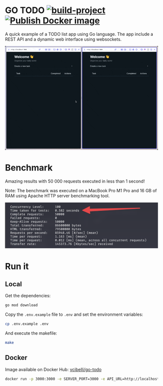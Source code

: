 # GO TODO [![build-project](https://github.com/GurYN/go-todo/actions/workflows/build-project.yml/badge.svg)](https://github.com/GurYN/go-todo/actions/workflows/build-project.yml) [![Publish Docker image](https://github.com/GurYN/go-todo/actions/workflows/docker-publish.yml/badge.svg)](https://github.com/GurYN/go-todo/actions/workflows/docker-publish.yml)

A quick example of a TODO list app using Go language. The app include a REST API and a dynamic web interface using websockets.

![Screenshot](/doc/medias/demo.gif)

# Benchmark
Amazing results with 50 000 requests executed in less than 1 second!

Note: The benchmark was executed on a MacBook Pro M1 Pro and 16 GB of RAM using Apache HTTP server benchmarking tool.

![Benchmark](/doc/medias/benchmark.png)

# Run it
## Local
Get the dependencies:
```bash
go mod download
```

Copy the `.env.example` file to `.env` and set the environment variables:
```bash
cp .env.example .env
```

And execute the makefile:
```bash
make
```
## Docker
Image available on Docker Hub: [vcibelli/go-todo](https://hub.docker.com/r/vcibelli/go-todo)
```bash
docker run -p 3000:3000 -e SERVER_PORT=3000 -e API_URL=http://localhost:3000 --name go-todo -d vcibelli/go-todo:latest
```